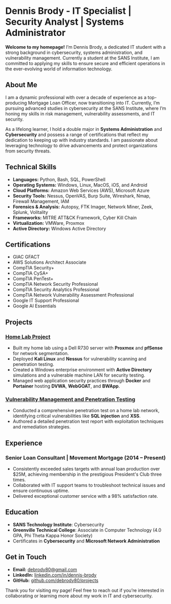# Dennis Brody - IT Specialist | Security Analyst | Systems Administrator

**Welcome to my homepage!** I’m Dennis Brody, a dedicated IT student with a strong background in cybersecurity, systems administration, and vulnerability management. Currently a student at the SANS Institute, I am committed to applying my skills to ensure secure and efficient operations in the ever-evolving world of information technology.

## About Me
I am a dynamic professional with over a decade of experience as a top-producing Mortgage Loan Officer, now transitioning into IT. Currently, I’m pursuing advanced studies in cybersecurity at the SANS Institute, where I’m honing my skills in risk management, vulnerability assessments, and IT security. 

As a lifelong learner, I hold a double major in **Systems Administration** and **Cybersecurity** and possess a range of certifications that reflect my dedication to keeping up with industry standards. I am passionate about leveraging technology to drive advancements and protect organizations from security threats.

## Technical Skills
- **Languages:** Python, Bash, SQL, PowerShell
- **Operating Systems:** Windows, Linux, MacOS, iOS, and Android
- **Cloud Platforms:** Amazon Web Services (AWS), Microsoft Azure
- **Security Tools:** Nessus, OpenVAS, Burp Suite, Wireshark, Nmap, Firewall Management, IAM
- **Forensics & Analysis:** Autopsy, FTK Imager, Network Miner, Zeek, Splunk, Volitality
- **Frameworks:** MITRE ATT&CK Framework, Cyber Kill Chain
- **Virtualization:** VMWare, Proxmox
- **Active Directory:** Windows Active Directory

## Certifications
- GIAC GFACT
- AWS Solutions Architect Associate
- CompTIA Security+
- CompTIA CySA+
- CompTIA PenTest+
- CompTIA Network Security Professional
- CompTIA Security Analytics Professional
- CompTIA Network Vulnerability Assessment Professional
- Google IT Support Professional
- Google AI Essentials

## Projects
### [Home Lab Project](https://github.com/debrody80/projects/blob/main/homelab/ReadMe.md)
- Built my home lab using a Dell R730 server with **Proxmox** and **pfSense** for network segmentation.
- Deployed **Kali Linux** and **Nessus** for vulnerability scanning and penetration testing.
- Created a Windows enterprise environment with **Active Directory** simulations and a vulnerable machine LAN for security testing.
- Managed web application security practices through **Docker** and **Portainer** hosting **DVWA**, **WebGOAT**, and **BWApp**.

### [Vulnerability Management and Penetration Testing](https://github.com/debrody80/projects/blob/main/Cybersecurity/Mock_PenTest_Report.pdf)
- Conducted a comprehensive penetration test on a home lab network, identifying critical vulnerabilities like **SQL injection** and **XSS**.
- Authored a detailed penetration test report with exploitation techniques and remediation strategies.

## Experience
### Senior Loan Consultant | Movement Mortgage (2014 – Present)
- Consistently exceeded sales targets with annual loan production over $25M, achieving membership in the prestigious President's Club three times.
- Collaborated with IT support teams to troubleshoot technical issues and ensure continuous uptime.
- Delivered exceptional customer service with a 98% satisfaction rate.

## Education
- **SANS Technology Institute**: Cybersecurity
- **Greenville Technical College**: Associate in Computer Technology (4.0 GPA, Phi Theta Kappa Honor Society)
- Certificates in **Cybersecurity** and **Microsoft Network Administration**

## Get in Touch
- **Email:** debrody80@gmail.com
- **LinkedIn:** [linkedin.com/in/dennis-brody](https://www.linkedin.com/in/dennis-brody/)
- **GitHub:** [github.com/debrody80/projects](https://github.com/debrody80/projects)

Thank you for visiting my page! Feel free to reach out if you’re interested in collaborating or learning more about my work in IT and cybersecurity.
